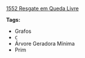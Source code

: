 [1552 Resgate em Queda Livre](https://www.urionlinejudge.com.br/judge/pt/problems/view/1552)

**Tags:**
- Grafos
- `C`
- Árvore Geradora Mínima
- Prim
